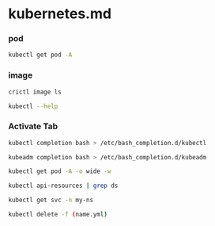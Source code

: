 
# kubernetes.md
### pod
```bash
kubectl get pod -A
```
### image
```bash
crictl image ls
```
```bash
kubectl --help
```
### Activate Tab
```bash
kubectl completion bash > /etc/bash_completion.d/kubectl
```
```bash
kubeadm completion bash > /etc/bash_completion.d/kubeadm
```
```bash
kubectl get pod -A -o wide -w
```
```bash
kubectl api-resources | grep ds
```
```bash
kubectl get svc -n my-ns
```
```bash
kubectl delete -f (name.yml)
```
